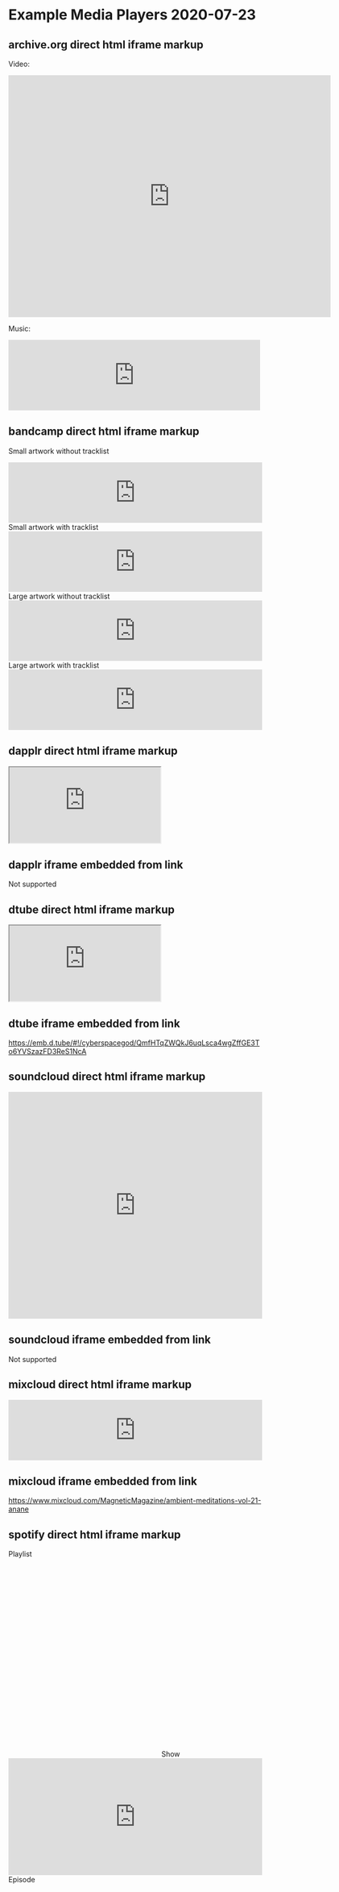 # Example Media Players 2020-07-23

## archive.org direct html iframe markup

Video:

<iframe src="https://archive.org/embed/namaz-nasil-kilinir" width="640" height="480" frameborder="0" webkitallowfullscreen="true" mozallowfullscreen="true" allowfullscreen></iframe>

Music:

<iframe src="https://archive.org/embed/geometry_dash_1.9" width="500" height="140" frameborder="0" webkitallowfullscreen="true" mozallowfullscreen="true" allowfullscreen></iframe>

## bandcamp direct html iframe markup

Small artwork without tracklist

<iframe style="border: 0; width: 100%; height: 120px;" src="https://bandcamp.com/EmbeddedPlayer/album=1820259073/size=large/bgcol=ffffff/linkcol=0687f5/tracklist=false/artwork=small/transparent=true/" seamless><a href="https://bluetech.bandcamp.com/album/tomorrow">Tomorrow by Steve Roach</a></iframe>
Small artwork with tracklist
<iframe style="border: 0; width: 100%; height: 120px;" src="https://bandcamp.com/EmbeddedPlayer/album=1820259073/size=large/bgcol=ffffff/linkcol=0687f5/tracklist=true/artwork=small/transparent=true/" seamless><a href="https://bluetech.bandcamp.com/album/tomorrow">Tomorrow by Steve Roach</a></iframe>
Large artwork without tracklist
<iframe style="border: 0; width: 100%; height: 120px;" src="https://bandcamp.com/EmbeddedPlayer/album=1820259073/size=large/bgcol=ffffff/linkcol=0687f5/tracklist=false/artwork=large/transparent=true/" seamless><a href="https://bluetech.bandcamp.com/album/tomorrow">Tomorrow by Steve Roach</a></iframe>
Large artwork with tracklist
<iframe style="border: 0; width: 100%; height: 120px;" src="https://bandcamp.com/EmbeddedPlayer/album=1820259073/size=large/bgcol=ffffff/linkcol=0687f5/tracklist=true/artwork=large/transparent=true/" seamless><a href="https://bluetech.bandcamp.com/album/tomorrow">Tomorrow by Steve Roach</a></iframe>

## dapplr direct html iframe markup

<iframe src="https://cdn.dapplr.in/file/dapplr-videos/cryptoanalysis/yuHDBQG8XY3IBMwD0f4je9b1P7u7PAsT.mp4"></iframe>

## dapplr iframe embedded from link

Not supported

## dtube direct html iframe markup

<iframe title="DTube embedded player" src="https://emb.d.tube/#!/cyberspacegod/QmfHTqZWQkJ6uqLsca4wgZffGE3To6YVSzazFD3ReS1NcA"></iframe>

## dtube iframe embedded from link

https://emb.d.tube/#!/cyberspacegod/QmfHTqZWQkJ6uqLsca4wgZffGE3To6YVSzazFD3ReS1NcA

## soundcloud direct html iframe markup

<iframe width="100%" height="450" scrolling="no" frameborder="no" src="https://w.soundcloud.com/player/?url=https%3A//api.soundcloud.com/tracks/257659076&amp;auto_play=false&amp;hide_related=false&amp;show_comments=true&amp;show_user=true&amp;show_reposts=false&amp;visual=true"></iframe>

## soundcloud iframe embedded from link

Not supported

## mixcloud direct html iframe markup

<iframe width="100%" height="120" src="https://www.mixcloud.com/widget/iframe/?hide_cover=1&feed=%2FMagneticMagazine%2Fambient-meditations-vol-21-anane%2F" frameborder="0" ></iframe>

## mixcloud iframe embedded from link

https://www.mixcloud.com/MagneticMagazine/ambient-meditations-vol-21-anane

## spotify direct html iframe markup

Playlist

<iframe src="https://open.spotify.com/embed/playlist/37i9dQZF1DWSDCcNkUu5tr" width="300" height="380" frameborder="0" allowtransparency="true" allow="encrypted-media"></iframe>
Show
<iframe src="https://open.spotify.com/embed-podcast/show/6C1Q7ITJKvZVosOdC9M1RM" width="100%" height="232" frameborder="0" allowtransparency="true" allow="encrypted-media"></iframe>
Episode
<iframe src="https://open.spotify.com/embed-podcast/episode/49EzBVgb4exGi2AIRKmTGK" width="100%" height="232" frameborder="0" allowtransparency="true" allow="encrypted-media"></iframe>
Album
<iframe src="https://open.spotify.com/embed/album/5PbrLFDyJ7LMisMZkgFw60" width="300" height="380" frameborder="0" allowtransparency="true" allow="encrypted-media"></iframe>
Track
<iframe src="https://open.spotify.com/embed/track/7ngO2TJ9Gg9VCzNSJF2O4N" width="300" height="380" frameborder="0" allowtransparency="true" allow="encrypted-media"></iframe>
Artist
<iframe src="https://open.spotify.com/embed/artist/70eAfg5WeShjPxtD9Yi6P9" width="100%" height="380" frameBorder="0" allowtransparency="true" allow="encrypted-media"></iframe>

## spotify iframe embedded from link

Playlist
https://open.spotify.com/playlist/1zLvUhumbFIEdfxYQcgUxk?si=0f92104b469e4226
Show
https://open.spotify.com/show/6C1Q7ITJKvZVosOdC9M1RM
Episode
https://open.spotify.com/episode/523CYPCmCXdv8uBME5yzZ7?si=l2uwhVjERe21N86grg3ZEg
Album
https://open.spotify.com/album/5PbrLFDyJ7LMisMZkgFw60?si=-9wUBVZ1R5iN9_vh_5I6nQ
Track
https://open.spotify.com/track/6V4oUHrin3AlMarW8MsnIK?si=03e929f5a0ad4893
Artist
https://open.spotify.com/artist/70eAfg5WeShjPxtD9Yi6P9?si=VDDO-Ju9TOqTw_pS5piraA

## threespeak direct html iframe markup

<iframe src="https://3speak.tv/embed?v=threespeak/iaarkpvf"></iframe>

## threespeak iframe embedded from link

https://3speak.tv/watch?v=threespeak/iaarkpvf

## truvvl direct html iframe markup

<iframe src="https://embed.truvvl.com/@tvt3st/prague-to-sarajevo-cool-places-in-europe-europe-prague-zagreb-bosnia-20210420t103208397z"></iframe>

## truvvl iframe embedded from link

Not supported

## twitch direct html iframe markup

<iframe src="https://player.twitch.tv/?channel=tfue" frameborder="0" allowfullscreen="true" scrolling="no" height="378" width="620"></iframe>

## twitter

https://twitter.com/missybahia/status/1281295770298318849

## vimeo direct html iframe markup

<iframe src="https://player.vimeo.com/video/179213493"></iframe>

## vimeo iframe embedded from link

https://player.vimeo.com/video/179213493

## youtube direct html iframe markup

<iframe src="https://www.youtube.com/embed/KOnk7Nbqkhs" frameborder="0" allow="accelerometer; autoplay; encrypted-media; gyroscope; picture-in-picture" allowfullscreen></iframe>

## youtube iframe embedded from link

https://www.youtube.com/embed/KOnk7Nbqkhs

## Tiktok embed code

<blockquote class="tiktok-embed" cite="https://www.tiktok.com/@quochuync/video/7009483703462202625" data-video-id="7009483703462202625" style="max-width: 605px;min-width: 325px;" > <section> <a target="_blank" title="@quochuync" href="https://www.tiktok.com/@quochuync">@quochuync</a> <p>Making an aluminium flat bar mark tree. <a title="chime" target="_blank" href="https://www.tiktok.com/tag/chime">##chime</a> <a title="windchime" target="_blank" href="https://www.tiktok.com/tag/windchime">##windchime</a> <a title="marktree" target="_blank" href="https://www.tiktok.com/tag/marktree">##marktree</a> <a title="percussion" target="_blank" href="https://www.tiktok.com/tag/percussion">##percussion</a> <a title="musicinstrument" target="_blank" href="https://www.tiktok.com/tag/musicinstrument">##musicinstrument</a> <a title="music" target="_blank" href="https://www.tiktok.com/tag/music">##music</a> <a title="crafts" target="_blank" href="https://www.tiktok.com/tag/crafts">##crafts</a> <a title="diy" target="_blank" href="https://www.tiktok.com/tag/diy">##diy</a></p> <a target="_blank" title="♬ original sound - Quốc Huy" href="https://www.tiktok.com/music/original-sound-7009483610071845634">♬ original sound - Quốc Huy</a> </section> </blockquote> <script async src="https://www.tiktok.com/embed.js"></script>

## Tiktok link

https://www.tiktok.com/@quochuync/video/7009483703462202625?is_copy_url=1&is_from_webapp=v1

## Instagram embed code

<blockquote class="instagram-media" data-instgrm-captioned data-instgrm-permalink="https://www.instagram.com/reel/CUHErIOAM1v/?utm_source=ig_embed&amp;utm_campaign=loading" data-instgrm-version="13" style=" background:#FFF; border:0; border-radius:3px; box-shadow:0 0 1px 0 rgba(0,0,0,0.5),0 1px 10px 0 rgba(0,0,0,0.15); margin: 1px; max-width:540px; min-width:326px; padding:0; width:99.375%; width:-webkit-calc(100% - 2px); width:calc(100% - 2px);"><div style="padding:16px;"> <a href="https://www.instagram.com/reel/CUHErIOAM1v/?utm_source=ig_embed&amp;utm_campaign=loading" style=" background:#FFFFFF; line-height:0; padding:0 0; text-align:center; text-decoration:none; width:100%;" target="_blank"> <div style=" display: flex; flex-direction: row; align-items: center;"> <div style="background-color: #F4F4F4; border-radius: 50%; flex-grow: 0; height: 40px; margin-right: 14px; width: 40px;"></div> <div style="display: flex; flex-direction: column; flex-grow: 1; justify-content: center;"> <div style=" background-color: #F4F4F4; border-radius: 4px; flex-grow: 0; height: 14px; margin-bottom: 6px; width: 100px;"></div> <div style=" background-color: #F4F4F4; border-radius: 4px; flex-grow: 0; height: 14px; width: 60px;"></div></div></div><div style="padding: 19% 0;"></div> <div style="display:block; height:50px; margin:0 auto 12px; width:50px;"><svg width="50px" height="50px" viewBox="0 0 60 60" version="1.1" xmlns="https://www.w3.org/2000/svg" xmlns:xlink="https://www.w3.org/1999/xlink"><g stroke="none" stroke-width="1" fill="none" fill-rule="evenodd"><g transform="translate(-511.000000, -20.000000)" fill="#000000"><g><path d="M556.869,30.41 C554.814,30.41 553.148,32.076 553.148,34.131 C553.148,36.186 554.814,37.852 556.869,37.852 C558.924,37.852 560.59,36.186 560.59,34.131 C560.59,32.076 558.924,30.41 556.869,30.41 M541,60.657 C535.114,60.657 530.342,55.887 530.342,50 C530.342,44.114 535.114,39.342 541,39.342 C546.887,39.342 551.658,44.114 551.658,50 C551.658,55.887 546.887,60.657 541,60.657 M541,33.886 C532.1,33.886 524.886,41.1 524.886,50 C524.886,58.899 532.1,66.113 541,66.113 C549.9,66.113 557.115,58.899 557.115,50 C557.115,41.1 549.9,33.886 541,33.886 M565.378,62.101 C565.244,65.022 564.756,66.606 564.346,67.663 C563.803,69.06 563.154,70.057 562.106,71.106 C561.058,72.155 560.06,72.803 558.662,73.347 C557.607,73.757 556.021,74.244 553.102,74.378 C549.944,74.521 548.997,74.552 541,74.552 C533.003,74.552 532.056,74.521 528.898,74.378 C525.979,74.244 524.393,73.757 523.338,73.347 C521.94,72.803 520.942,72.155 519.894,71.106 C518.846,70.057 518.197,69.06 517.654,67.663 C517.244,66.606 516.755,65.022 516.623,62.101 C516.479,58.943 516.448,57.996 516.448,50 C516.448,42.003 516.479,41.056 516.623,37.899 C516.755,34.978 517.244,33.391 517.654,32.338 C518.197,30.938 518.846,29.942 519.894,28.894 C520.942,27.846 521.94,27.196 523.338,26.654 C524.393,26.244 525.979,25.756 528.898,25.623 C532.057,25.479 533.004,25.448 541,25.448 C548.997,25.448 549.943,25.479 553.102,25.623 C556.021,25.756 557.607,26.244 558.662,26.654 C560.06,27.196 561.058,27.846 562.106,28.894 C563.154,29.942 563.803,30.938 564.346,32.338 C564.756,33.391 565.244,34.978 565.378,37.899 C565.522,41.056 565.552,42.003 565.552,50 C565.552,57.996 565.522,58.943 565.378,62.101 M570.82,37.631 C570.674,34.438 570.167,32.258 569.425,30.349 C568.659,28.377 567.633,26.702 565.965,25.035 C564.297,23.368 562.623,22.342 560.652,21.575 C558.743,20.834 556.562,20.326 553.369,20.18 C550.169,20.033 549.148,20 541,20 C532.853,20 531.831,20.033 528.631,20.18 C525.438,20.326 523.257,20.834 521.349,21.575 C519.376,22.342 517.703,23.368 516.035,25.035 C514.368,26.702 513.342,28.377 512.574,30.349 C511.834,32.258 511.326,34.438 511.181,37.631 C511.035,40.831 511,41.851 511,50 C511,58.147 511.035,59.17 511.181,62.369 C511.326,65.562 511.834,67.743 512.574,69.651 C513.342,71.625 514.368,73.296 516.035,74.965 C517.703,76.634 519.376,77.658 521.349,78.425 C523.257,79.167 525.438,79.673 528.631,79.82 C531.831,79.965 532.853,80.001 541,80.001 C549.148,80.001 550.169,79.965 553.369,79.82 C556.562,79.673 558.743,79.167 560.652,78.425 C562.623,77.658 564.297,76.634 565.965,74.965 C567.633,73.296 568.659,71.625 569.425,69.651 C570.167,67.743 570.674,65.562 570.82,62.369 C570.966,59.17 571,58.147 571,50 C571,41.851 570.966,40.831 570.82,37.631"></path></g></g></g></svg></div><div style="padding-top: 8px;"> <div style=" color:#3897f0; font-family:Arial,sans-serif; font-size:14px; font-style:normal; font-weight:550; line-height:18px;"> View this post on Instagram</div></div><div style="padding: 12.5% 0;"></div> <div style="display: flex; flex-direction: row; margin-bottom: 14px; align-items: center;"><div> <div style="background-color: #F4F4F4; border-radius: 50%; height: 12.5px; width: 12.5px; transform: translateX(0px) translateY(7px);"></div> <div style="background-color: #F4F4F4; height: 12.5px; transform: rotate(-45deg) translateX(3px) translateY(1px); width: 12.5px; flex-grow: 0; margin-right: 14px; margin-left: 2px;"></div> <div style="background-color: #F4F4F4; border-radius: 50%; height: 12.5px; width: 12.5px; transform: translateX(9px) translateY(-18px);"></div></div><div style="margin-left: 8px;"> <div style=" background-color: #F4F4F4; border-radius: 50%; flex-grow: 0; height: 20px; width: 20px;"></div> <div style=" width: 0; height: 0; border-top: 2px solid transparent; border-left: 6px solid #f4f4f4; border-bottom: 2px solid transparent; transform: translateX(16px) translateY(-4px) rotate(30deg)"></div></div><div style="margin-left: auto;"> <div style=" width: 0px; border-top: 8px solid #F4F4F4; border-right: 8px solid transparent; transform: translateY(16px);"></div> <div style=" background-color: #F4F4F4; flex-grow: 0; height: 12px; width: 16px; transform: translateY(-4px);"></div> <div style=" width: 0; height: 0; border-top: 8px solid #F4F4F4; border-left: 8px solid transparent; transform: translateY(-4px) translateX(8px);"></div></div></div> <div style="display: flex; flex-direction: column; flex-grow: 1; justify-content: center; margin-bottom: 24px;"> <div style=" background-color: #F4F4F4; border-radius: 4px; flex-grow: 0; height: 14px; margin-bottom: 6px; width: 224px;"></div> <div style=" background-color: #F4F4F4; border-radius: 4px; flex-grow: 0; height: 14px; width: 144px;"></div></div></a><p style=" color:#c9c8cd; font-family:Arial,sans-serif; font-size:14px; line-height:17px; margin-bottom:0; margin-top:8px; overflow:hidden; padding:8px 0 7px; text-align:center; text-overflow:ellipsis; white-space:nowrap;"><a href="https://www.instagram.com/reel/CUHErIOAM1v/?utm_source=ig_embed&amp;utm_campaign=loading" style=" color:#c9c8cd; font-family:Arial,sans-serif; font-size:14px; font-style:normal; font-weight:normal; line-height:17px; text-decoration:none;" target="_blank">A post shared by Quoc-Huy NGUYEN DINH (@quochuyinoz)</a></p></div></blockquote> <script async src="//www.instagram.com/embed.js"></script>

## Instagram link

https://www.instagram.com/p/CUHErIOAM1v/
